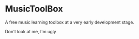 # MusicToolBox

A free music learning toolbox at a very early development stage.

Don't look at me, I'm ugly
